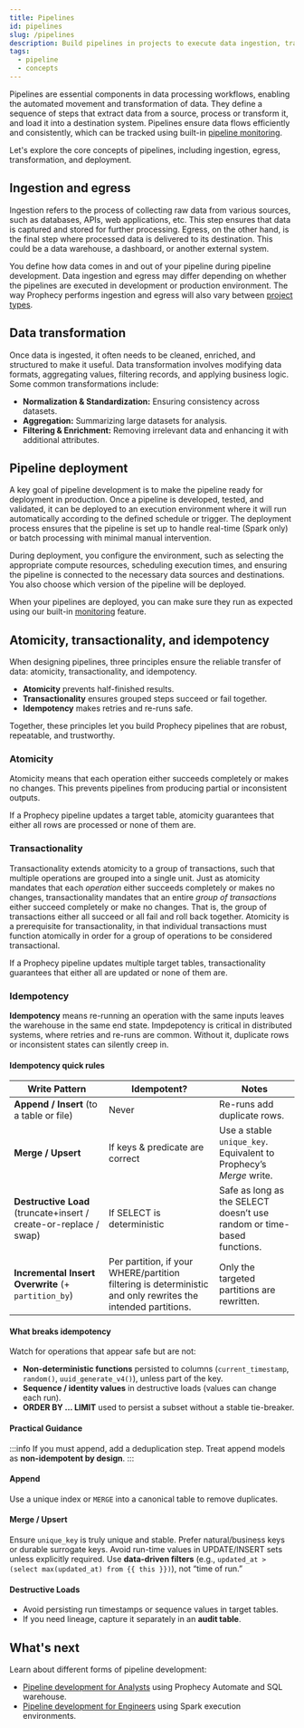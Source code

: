 ```yaml
---
title: Pipelines
id: pipelines
slug: /pipelines
description: Build pipelines in projects to execute data ingestion, transformation, and egress
tags:
  - pipeline
  - concepts
---
```


Pipelines are essential components in data processing workflows, enabling the automated movement and transformation of data. They define a sequence of steps that extract data from a source, process or transform it, and load it into a destination system. Pipelines ensure data flows efficiently and consistently, which can be tracked using built-in [pipeline monitoring](/analysts/monitoring).

Let's explore the core concepts of pipelines, including ingestion, egress, transformation, and deployment.

## Ingestion and egress

Ingestion refers to the process of collecting raw data from various sources, such as databases, APIs, web applications, etc. This step ensures that data is captured and stored for further processing. Egress, on the other hand, is the final step where processed data is delivered to its destination. This could be a data warehouse, a dashboard, or another external system.

You define how data comes in and out of your pipeline during pipeline development. Data ingestion and egress may differ depending on whether the pipelines are executed in development or production environment. The way Prophecy performs ingestion and egress will also vary between [project types](/projects).

## Data transformation

Once data is ingested, it often needs to be cleaned, enriched, and structured to make it useful. Data transformation involves modifying data formats, aggregating values, filtering records, and applying business logic. Some common transformations include:

- **Normalization & Standardization:** Ensuring consistency across datasets.
- **Aggregation:** Summarizing large datasets for analysis.
- **Filtering & Enrichment:** Removing irrelevant data and enhancing it with additional attributes.

## Pipeline deployment

A key goal of pipeline development is to make the pipeline ready for deployment in production. Once a pipeline is developed, tested, and validated, it can be deployed to an execution environment where it will run automatically according to the defined schedule or trigger. The deployment process ensures that the pipeline is set up to handle real-time (Spark only) or batch processing with minimal manual intervention.

During deployment, you configure the environment, such as selecting the appropriate compute resources, scheduling execution times, and ensuring the pipeline is connected to the necessary data sources and destinations. You also choose which version of the pipeline will be deployed.

When your pipelines are deployed, you can make sure they run as expected using our built-in [monitoring](/analysts/monitoring) feature.

## Atomicity, transactionality, and idempotency

When designing pipelines, three principles ensure the reliable transfer of data: atomicity, transactionality, and idempotency.

- **Atomicity** prevents half-finished results.
- **Transactionality** ensures grouped steps succeed or fail together.
- **Idempotency** makes retries and re-runs safe.

Together, these principles let you build Prophecy pipelines that are robust, repeatable, and trustworthy.

### Atomicity

Atomicity means that each operation either succeeds completely or makes no changes. This prevents pipelines from producing partial or inconsistent outputs.

If a Prophecy pipeline updates a target table, atomicity guarantees that either all rows are processed or none of them are.

### Transactionality

Transactionality extends atomicity to a group of transactions, such that multiple operations are grouped into a single unit. Just as atomicity mandates that each _operation_ either succeeds completely or makes no changes, transactionality mandates that an entire _group of transactions_ either succeed completely or make no changes. That is, the group of transactions either all succeed or all fail and roll back together. Atomicity is a prerequisite for transactionality, in that individual transactions must function atomically in order for a group of operations to be considered transactional.

If a Prophecy pipeline updates multiple target tables, transactionality guarantees that either all are updated or none of them are.

### Idempotency

**Idempotency** means re-running an operation with the same inputs leaves the warehouse in the same end state. Impdepotency is critical in distributed systems, where retries and re-runs are common. Without it, duplicate rows or inconsistent states can silently creep in.

#### Idempotency quick rules

| Write Pattern                                                     | Idempotent?                                                                                                  | Notes                                                                  |
| ----------------------------------------------------------------- | ------------------------------------------------------------------------------------------------------------ | ---------------------------------------------------------------------- |
| **Append / Insert** (to a table or file)                          | Never                                                                                                        | Re-runs add duplicate rows.                                            |
| **Merge / Upsert**                                                | If keys & predicate are correct                                                                              | Use a stable `unique_key`. Equivalent to Prophecy’s _Merge_ write.     |
| **Destructive Load** (truncate+insert / create-or-replace / swap) | If SELECT is deterministic                                                                                   | Safe as long as the SELECT doesn’t use random or time-based functions. |
| **Incremental Insert Overwrite** (+ `partition_by`)               | Per partition, if your WHERE/partition filtering is deterministic and only rewrites the intended partitions. | Only the targeted partitions are rewritten.                            |

<!-- check/add In dbt: materialized: incremental with incremental_strategy: merge and a valid unique_key. -->
<!-- check/add In dbt: materialized: table (adapter does a replace/swap); also insert_overwrite by partition (see below).
-->

#### What breaks idempotency

Watch for operations that appear safe but are not:

- **Non-deterministic functions** persisted to columns (`current_timestamp`, `random()`, `uuid_generate_v4()`), unless part of the key.
- **Sequence / identity values** in destructive loads (values can change each run).
- **ORDER BY … LIMIT** used to persist a subset without a stable tie-breaker.

#### Practical Guidance

:::info
If you must append, add a deduplication step. Treat append models as **non-idempotent by design**.
:::

#### Append

Use a unique index or `MERGE` into a canonical table to remove duplicates.

#### Merge / Upsert

Ensure `unique_key` is truly unique and stable. Prefer natural/business keys or durable surrogate keys. Avoid run-time values in UPDATE/INSERT sets unless explicitly required. Use **data-driven filters** (e.g., `updated_at > (select max(updated_at) from {{ this }})`), not “time of run.”

#### Destructive Loads

- Avoid persisting run timestamps or sequence values in target tables.
- If you need lineage, capture it separately in an **audit table**.

## What's next

Learn about different forms of pipeline development:

- [Pipeline development for Analysts](docs/analysts/development/development.md) using Prophecy Automate and SQL warehouse.
- [Pipeline development for Engineers](/engineers/pipeline-development) using Spark execution environments.
